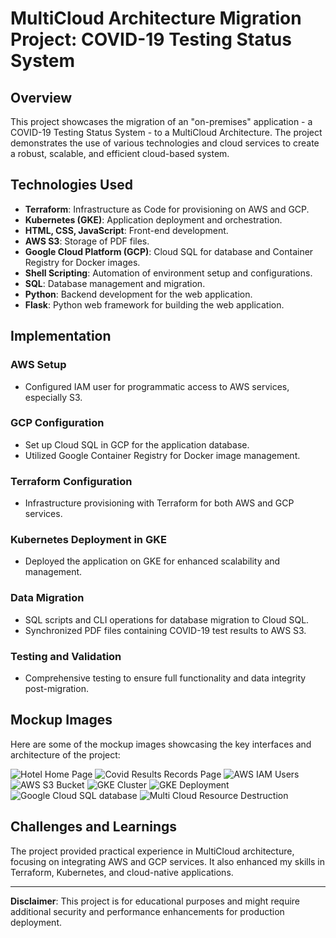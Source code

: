 # MultiCloud Architecture Migration Project: COVID-19 Testing Status System

## Overview
This project showcases the migration of an "on-premises" application - a COVID-19 Testing Status System - to a MultiCloud Architecture. The project demonstrates the use of various technologies and cloud services to create a robust, scalable, and efficient cloud-based system.

## Technologies Used
- **Terraform**: Infrastructure as Code for provisioning on AWS and GCP.
- **Kubernetes (GKE)**: Application deployment and orchestration.
- **HTML, CSS, JavaScript**: Front-end development.
- **AWS S3**: Storage of PDF files.
- **Google Cloud Platform (GCP)**: Cloud SQL for database and Container Registry for Docker images.
- **Shell Scripting**: Automation of environment setup and configurations.
- **SQL**: Database management and migration.
- **Python**: Backend development for the web application.
- **Flask**: Python web framework for building the web application.

## Implementation

### AWS Setup
- Configured IAM user for programmatic access to AWS services, especially S3.

### GCP Configuration
- Set up Cloud SQL in GCP for the application database.
- Utilized Google Container Registry for Docker image management.

### Terraform Configuration
- Infrastructure provisioning with Terraform for both AWS and GCP services.

### Kubernetes Deployment in GKE
- Deployed the application on GKE for enhanced scalability and management.

### Data Migration
- SQL scripts and CLI operations for database migration to Cloud SQL.
- Synchronized PDF files containing COVID-19 test results to AWS S3.

### Testing and Validation
- Comprehensive testing to ensure full functionality and data integrity post-migration.

## Mockup Images
Here are some of the mockup images showcasing the key interfaces and architecture of the project:

![Hotel Home Page](/img/homepage.jpeg)
![Covid Results Records Page](/img/recordspage.jpeg)
![AWS IAM Users](/img/AWS_IAMusers.jpeg)
![AWS S3 Bucket](/img/AWS_s3bucket.jpeg)
![GKE Cluster](/img/GKE_cluster.jpeg)
![GKE Deployment](/img/GKE_deployment.jpeg)
![Google Cloud SQL database](SQLdatabse.jpeg)
![Multi Cloud Resource Destruction](/img/destroy.jpeg)

## Challenges and Learnings
The project provided practical experience in MultiCloud architecture, focusing on integrating AWS and GCP services. It also enhanced my skills in Terraform, Kubernetes, and cloud-native applications.

---

**Disclaimer**: This project is for educational purposes and might require additional security and performance enhancements for production deployment.


